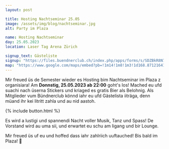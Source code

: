 ```yaml
---
layout: post

title: Hosting Nachtseminar 25.05
image: /assets/img/blog/nachtseminar.jpg
alt: Party im Plaza

name: Hosting Nachtseminar
day: 25.05.2023
location: Laser Tag Arena Zürich

signup_text: Gästeliste
signup: "https://files.buendnerclub.ch/index.php/apps/forms/s/SDZBkR8N7GbEP3MnHMtNaNGd"
map: "https://www.google.com/maps/embed?pb=!1m14!1m8!1m3!1d168.87121641791805!2d8.524652!3d47.3741!3m2!1i1024!2i768!4f13.1!3m3!1m2!1s0x47900a1bde2ffe39%3A0x10f613897e8f7e25!2sNachtseminar!5e0!3m2!1sen!2sch!4v1683707106372!5m2!1sen!2sch"
---
```


Mir freued üs de Semester wieder es Hosting bim Nachtseminar im Plaza z organisiara! Am **Donnstig, 25.05.2023 ab 22:00** goht's los! Mached eu ufd suachi nach üserna Stickers und kriaged es gratis Bier als Belohnig. Als Mitglieder vum Bündnerclub könnd iahr eu ufd Gästelista iiträga, denn müand ihr kei Iitritt zahla und au nid aastoh.

{% include button.html %}

Es wird a lustigi und spannendi Nacht voller Musik, Tanz und Spass! De Vorstand wird au uma sii, und erwartet eu schu am Iigang und bir Lounge.

Mir freued üs uf eu und hoffed dass iahr zahlriich uuftauched! Bis bald im Plaza! 🎉